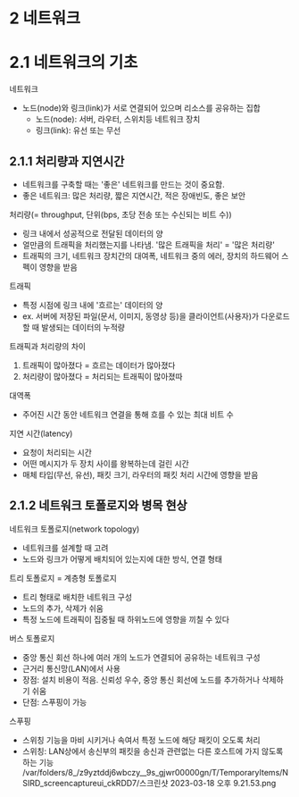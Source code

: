 #  2 네트워크 

# 2.1 네트워크의 기초 

네트워크 
- 노드(node)와 링크(link)가 서로 연결되어 있으며 리소스를 공유하는 집합
    - 노드(node): 서버, 라우터, 스위치등 네트워크 장치
    - 링크(link): 유선 또는 무선

## 2.1.1 처리량과 지연시간
- 네트워크를 구축할 때는 '좋은' 네트워크를 만드는 것이 중요함.
- 좋은 네트워크: 많은 처리량, 짧은 지연시간, 적은 장애빈도, 좋은 보안

처리량(= throughput, 단위(bps, 초당 전송 또는 수신되는 비트 수))
- 링크 내에서 성공적으로 전달된 데이터의 양
- 얼만큼의 트래픽을 처리했는지를 나타냄. '많은 트래픽을 처리' = '많은 처리량'
- 트래픽의 크기, 네트워크 장치간의 대여폭, 네트워크 중의 에러, 장치의 하드웨어 스펙이 영향을 받음

트래픽
- 특정 시점에 링크 내에 '흐르는' 데이터의 양 
- ex. 서버에 저장된 파일(문서, 이미지, 동영상 등)을 클라이언트(사용자)가 다운로드할 때 발생되는 데이터의 누적량

트래픽과 처리량의 차이
1. 트래픽이 많아졌다 = 흐르는 데이터가 많아졌다
2. 처리량이 많아졌다 = 처리되는 트래픽이 많아졌따 

대역폭
- 주어진 시간 동안 네트워크 연결을 통해 흐를 수 있는 최대 비트 수

지연 시간(latency)
- 요청이 처리되는 시간
- 어떤 메시지가 두 장치 사이를 왕복하는데 걸린 시간
- 매체 타입(무선, 유선), 패킷 크기, 라우터의 패킷 처리 시간에 영향을 받음

## 2.1.2 네트워크 토폴로지와 병목 현상

네트워크 토폴로지(network topology)
- 네트워크를 설계할 때 고려
- 노드와 링크가 어떻게 배치되어 있는지에 대한 방식, 연결 형태

트리 토폴로지 = 계층형 토폴로지
- 트리 형태로 배치한 네트워크 구성
- 노드의 추가, 삭제가 쉬움
- 특정 노드에 트래픽이 집중될 때 하위노드에 영향을 끼칠 수 있다

버스 토폴로지
- 중앙 통신 회선 하나에 여러 개의 노드가 연결되어 공유하는 네트워크 구성
- 근거리 통신망(LAN)에서 사용
- 장점: 설치 비용이 적음. 신뢰성 우수, 중앙 통신 회선에 노드를 추가하거나 삭제하기 쉬움
- 단점: 스푸핑이 가능



스푸핑
- 스위칭 기능을 마비 시키거나 속여서 특정 노드에 해당 패킷이 오도록 처리 
- 스위칭: LAN상에서 송신부의 패킷을 송신과 관련없는 다른 호스트에 가지 않도록 하는 기능
/var/folders/8_/z9yztddj6wbczy__9s_gjwr00000gn/T/TemporaryItems/NSIRD_screencaptureui_ckRDD7/스크린샷 2023-03-18 오후 9.21.53.png

